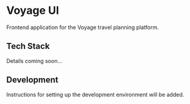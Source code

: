 # Voyage UI

Frontend application for the Voyage travel planning platform.

## Tech Stack

Details coming soon...

## Development

Instructions for setting up the development environment will be added.
